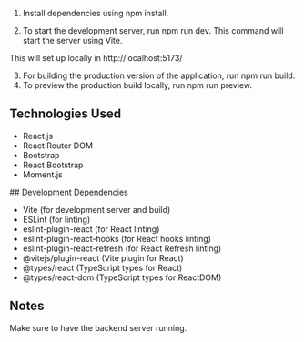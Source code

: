 1. Install dependencies using npm install.

2. To start the development server, run npm run dev. This command will start the server using Vite.

This will set up locally in http://localhost:5173/

3. For building the production version of the application, run npm run build.
4. To preview the production build locally, run npm run preview.

## Technologies Used

- React.js
- React Router DOM
- Bootstrap
- React Bootstrap
- Moment.js

## Development Dependencies

- Vite (for development server and build)
- ESLint (for linting)
- eslint-plugin-react (for React linting)
- eslint-plugin-react-hooks (for React hooks linting)
- eslint-plugin-react-refresh (for React Refresh linting)
- @vitejs/plugin-react (Vite plugin for React)
- @types/react (TypeScript types for React)
- @types/react-dom (TypeScript types for ReactDOM)

## Notes

Make sure to have the backend server running.
